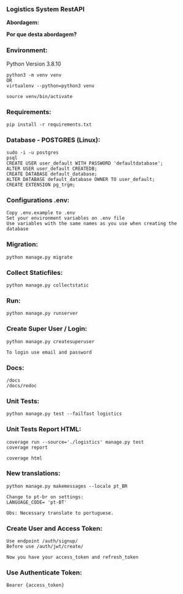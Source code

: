 ### Logistics System RestAPI
**Abordagem:** 

[//]: # (Utilizado um projeto meu de base acrescentando a)

[//]: # (o app e o viewset Coupon &#40;Cupom&#41; onde o POST /vl/)

[//]: # (trata-se da criação do cupom e o POST )

[//]: # (/vl/use_vl/ trata-se da utilização do cupom.)

**Por que desta abordagem?**

[//]: # (Acredito que um cupom não seja apenas um ID inteiro,)

[//]: # (caso fosse poderia tratar-se com o próprio POST de criação)

[//]: # (e o PUT para sua utilização/atualização.)

[//]: # ()
[//]: # (Entretanto, acredito que um cupom possa ser várias letras)

[//]: # (e números, podendo em caso de ser utilizado como chave primária)

[//]: # (prejudicar consultas e performance.)

[//]: # (Também, deixaria exposto o cupom como chave ao ser utilizado)

[//]: # (no navegador.)


### Environment: 
Python Version 3.8.10
```
python3 -m venv venv 
OR
virtualenv --python=python3 venv

source venv/bin/activate
```


### Requirements: 
```
pip install -r requirements.txt
```


### Database - POSTGRES (Linux): 
```
sudo -i -u postgres
psql
CREATE USER user_default WITH PASSWORD 'defaultdatabase';
ALTER USER user_default CREATEDB;
CREATE DATABASE default_database;
ALTER DATABASE default_database OWNER TO user_default;
CREATE EXTENSION pg_trgm;
```


### Configurations .env: 
```
Copy .env.example to .env
Set your environment variables on .env file
Use variables with the same names as you use when creating the database
```


### Migration: 
```
python manage.py migrate
```


### Collect Staticfiles: 
```
python manage.py collectstatic   
```


### Run: 
```
python manage.py runserver
```


### Create Super User / Login: 
```
python manage.py createsuperuser 

To login use email and password
```


### Docs: 
```
/docs
/docs/redoc
```


### Unit Tests: 
```
python manage.py test --failfast logistics
```

### Unit Tests Report HTML: 
```
coverage run --source='./logistics' manage.py test
coverage report

coverage html
```


### New translations:
```
python manage.py makemessages --locale pt_BR

Change to pt-br on settings:
LANGUAGE_CODE= 'pt-BT'

Obs: Necessary translate to portuguese.
```


### Create User and Access Token: 
```
Use endpoint /auth/signup/ 
Before use /auth/jwt/create/ 

Now you have your access_token and refresh_token
```


### Use Authenticate Token: 
```
Bearer {access_token}
```


